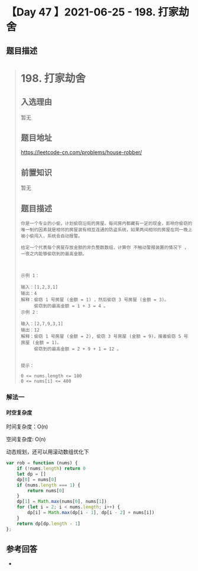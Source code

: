 # **【Day 47 】2021-06-25 - 198. 打家劫舍**

## 题目描述

> # 198. 打家劫舍
>
> ## 入选理由
>
> 暂无
>
> ## 题目地址
>
> https://leetcode-cn.com/problems/house-robber/
>
> ## 前置知识
>
> 暂无
>
> ## 题目描述
>
> ```
> 你是一个专业的小偷，计划偷窃沿街的房屋。每间房内都藏有一定的现金，影响你偷窃的唯一制约因素就是相邻的房屋装有相互连通的防盗系统，如果两间相邻的房屋在同一晚上被小偷闯入，系统会自动报警。
> 
> 给定一个代表每个房屋存放金额的非负整数数组，计算你 不触动警报装置的情况下 ，一夜之内能够偷窃到的最高金额。
> 
>  
> 
> 示例 1：
> 
> 输入：[1,2,3,1]
> 输出：4
> 解释：偷窃 1 号房屋 (金额 = 1) ，然后偷窃 3 号房屋 (金额 = 3)。
>      偷窃到的最高金额 = 1 + 3 = 4 。
> 示例 2：
> 
> 输入：[2,7,9,3,1]
> 输出：12
> 解释：偷窃 1 号房屋 (金额 = 2), 偷窃 3 号房屋 (金额 = 9)，接着偷窃 5 号房屋 (金额 = 1)。
>      偷窃到的最高金额 = 2 + 9 + 1 = 12 。
>  
> 
> 提示：
> 
> 0 <= nums.length <= 100
> 0 <= nums[i] <= 400
> ```

### 解法一

#### 时空复杂度

时间复杂度：O(n)

空间复杂度: O(n)

动态规划，还可以用滚动数组优化下

```JavaScript
var rob = function (nums) {
    if (!nums.length) return 0
    let dp = []
    dp[0] = nums[0]
    if (nums.length === 1) {
        return nums[0]
    }
    dp[1] = Math.max(nums[0], nums[1])
    for (let i = 2; i < nums.length; i++) {
        dp[i] = Math.max(dp[i - 1], dp[i - 2] + nums[i])
    }
    return dp[dp.length - 1]
};
```

## 参考回答

-
